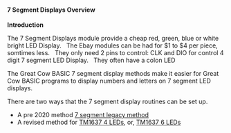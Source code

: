 <div class="section">

<div class="titlepage">

<div>

<div>

#### <span id="7_segment_displays_overview"></span>7 Segment Displays Overview

</div>

</div>

</div>

<span class="strong">**Introduction**</span>

The 7 Segment Displays module provide a cheap red, green, blue or white
bright LED Display.   The Ebay modules can be had for $1 to $4 per
piece, somtimes less.   They only need 2 pins to control: CLK and DIO
for control 4 digit 7 segment LED Display.   They often have a colon
LED  

The Great Cow BASIC 7 segment display methods make it easier for Great
Cow BASIC programs to display numbers and letters on 7 segment LED
displays.

There are two ways that the 7 segment display routines can be set up.

<div class="itemizedlist">

-   A pre 2020 method
    <a href="7_segment_displays_legacy" class="link" title="7 Segment Displays - Legacy">7 segment legacy method</a>
-   A revised method for
    <a href="7_segment_displays_tm1637_4_digits" class="link" title="7 Segment Displays - TM1637 4 Digits">TM1637 4 LEDs</a>,
    or,
    <a href="7_segment_displays_tm1637_6_digits" class="link" title="7 Segment Displays - TM1637 6 Digits">TM1637 6 LEDs</a>

</div>

  
  
  
  
  
  

</div>
